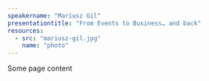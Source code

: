 ```yaml
---
speakername: "Mariusz Gil"
presentationtitle: "From Events to Business… and back"
resources:
  - src: "mariusz-gil.jpg"
    name: "photo"
---
```


Some page content
